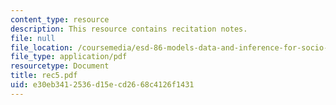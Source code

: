 ```yaml
---
content_type: resource
description: This resource contains recitation notes.
file: null
file_location: /coursemedia/esd-86-models-data-and-inference-for-socio-technical-systems-spring-2007/e30eb3412536d15ecd2668c4126f1431_rec5.pdf
file_type: application/pdf
resourcetype: Document
title: rec5.pdf
uid: e30eb341-2536-d15e-cd26-68c4126f1431
---
```

